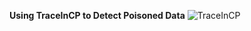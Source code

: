 **Using TraceInCP to Detect Poisoned Data**
![TraceInCP](https://github.com/Ziyad-Y/TraceIn-Posion-Detection/blob/main/tracincp.png)
